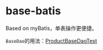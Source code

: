 # base-batis
Based on myBatis，单表操作更便捷。

```BaseDao```的用法：[ProductBaseDaoTest](test.ProductBaseDaoTest)
